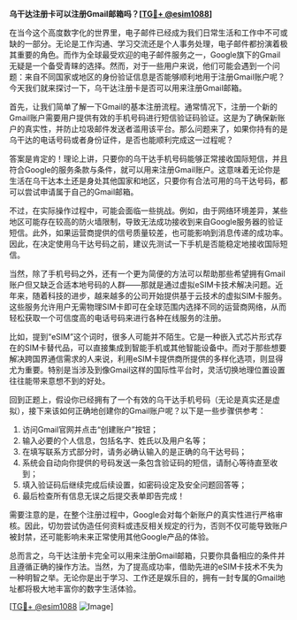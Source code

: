 **乌干达注册卡可以注册Gmail邮箱吗？[[TG💪+ @esim1088](https://t.me/s/esim1088)]**

在当今这个高度数字化的世界里，电子邮件已经成为我们日常生活和工作中不可或缺的一部分。无论是工作沟通、学习交流还是个人事务处理，电子邮件都扮演着极其重要的角色。而作为全球最受欢迎的电子邮件服务之一，Google旗下的Gmail无疑是一个备受青睐的选择。然而，对于一些用户来说，他们可能会遇到一个问题：来自不同国家或地区的身份验证信息是否能够顺利地用于注册Gmail账户呢？今天我们就来探讨一下，乌干达注册卡是否可以用来注册Gmail邮箱。

首先，让我们简单了解一下Gmail的基本注册流程。通常情况下，注册一个新的Gmail账户需要用户提供有效的手机号码进行短信验证码验证。这是为了确保新账户的真实性，并防止垃圾邮件发送者滥用该平台。那么问题来了，如果你持有的是乌干达的电话号码或者身份证件，是否也能顺利完成这一过程呢？

答案是肯定的！理论上讲，只要你的乌干达手机号码能够正常接收国际短信，并且符合Google的服务条款与条件，就可以用来注册Gmail账户。这意味着无论你是生活在乌干达本土还是身处其他国家和地区，只要你有合法可用的乌干达号码，都可以尝试申请属于自己的Gmail邮箱。

不过，在实际操作过程中，可能会面临一些挑战。例如，由于网络环境差异，某些地区可能存在较高的防火墙限制，导致无法成功接收到来自Google服务器的验证短信。此外，如果运营商提供的信号质量较差，也可能影响到消息传递的成功率。因此，在决定使用乌干达号码之前，建议先测试一下手机是否能稳定地接收国际短信。

当然，除了手机号码之外，还有一个更为简便的方法可以帮助那些希望拥有Gmail账户但又缺乏合适本地号码的人群——那就是通过虚拟eSIM卡技术解决问题。近年来，随着科技的进步，越来越多的公司开始提供基于云技术的虚拟SIM卡服务。这些服务允许用户无需物理SIM卡即可在全球范围内选择不同的运营商网络，从而轻松获取一个可信度高的电话号码来进行各种在线服务的注册。

比如，提到“eSIM”这个词时，很多人可能并不陌生。它是一种嵌入式芯片形式存在的SIM卡替代品，可以直接集成到智能手机或其他智能设备中。而对于那些想要解决跨国界通信需求的人来说，利用eSIM卡提供商所提供的多样化选项，则显得尤为重要。特别是当涉及到像Gmail这样的国际性平台时，灵活切换地理位置设置往往能带来意想不到的好处。

回到正题上，假设你已经拥有了一个有效的乌干达手机号码（无论是真实还是虚拟），接下来该如何正确地创建你的Gmail账户呢？以下是一些步骤供参考：

1. 访问Gmail官网并点击“创建账户”按钮；
2. 输入必要的个人信息，包括名字、姓氏以及用户名等；
3. 在填写联系方式部分时，请务必确认输入的是正确的乌干达号码；
4. 系统会自动向你提供的号码发送一条包含验证码的短信，请耐心等待直至收到；
5. 填入验证码后继续完成后续设置，如密码设定及安全问题回答等；
6. 最后检查所有信息无误之后提交表单即告完成！

需要注意的是，在整个注册过程中，Google会对每个新账户的真实性进行严格审核。因此，切勿尝试伪造任何资料或违反相关规定的行为，否则不仅可能导致账户被封禁，还可能影响未来正常使用其他Google产品的体验。

总而言之，乌干达注册卡完全可以用来注册Gmail邮箱，只要你具备相应的条件并且遵循正确的操作方法。当然，为了提高成功率，借助先进的eSIM卡技术不失为一种明智之举。无论你是出于学习、工作还是娱乐目的，拥有一封专属的Gmail地址都将极大地丰富你的数字生活体验。

[[TG💪+ @esim1088](https://t.me/s/esim1088) ![Image](https://i.postimg.cc/4NQfJmqS/Snipaste-2025-05-13-00-14-12.png)]